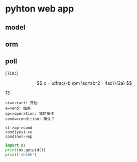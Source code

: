 # pyhton web app

## model

## orm

## poll

[TOC]

$$	x = \dfrac{-b \pm \sqrt{b^2 - 4ac}}{2a} $$

[13][1]

[1]: http://math.stackexchange.com/

```flow
st=>start: 开始
e=>end: 结束
op=>operation: 我的操作
cond=>condition: 确认？

st->op->cond
cond(yes)->e
cond(no)->op
```
```python
import os
print(os.getpid())
print('shshh')
```